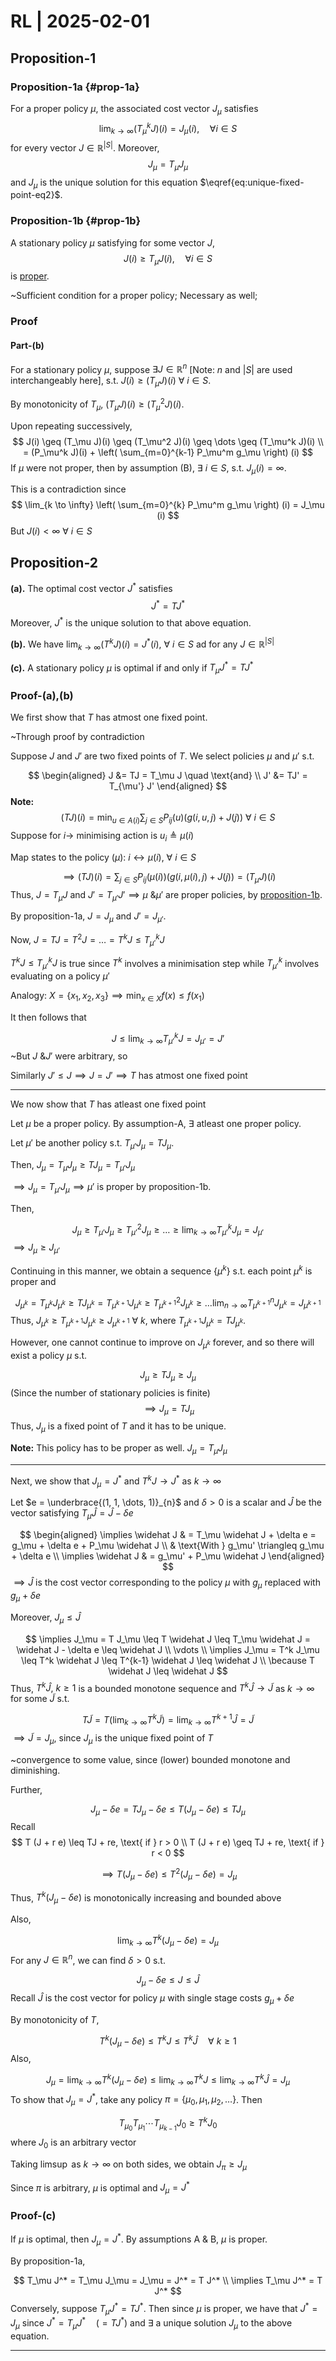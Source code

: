 # RL | 2025-02-01

## Proposition-1

### Proposition-1a {#prop-1a}

For a proper policy $\mu$, the associated cost vector $J_\mu$ satisfies
$$
\lim_{k \to \infty} (T_\mu^k J)(i) = J_\mu (i), \quad \forall i \in S
$$
for every vector $J \in \mathbb{R}^{\vert S \vert}$. Moreover,
$$
J_\mu = T_\mu J_\mu
\label{eq:unique-fixed-point-eq2}
$$
and $J_\mu$ is the unique solution for this equation $\eqref{eq:unique-fixed-point-eq2}$.

### Proposition-1b {#prop-1b}

A stationary policy $\mu$ satisfying for some vector $J$,
$$
J(i) \geq T_\mu J(i), \quad \forall i \in S
$$
is <u>proper</u>.

~Sufficient condition for a proper policy; Necessary as well;

### Proof

#### Part-(b)

For a stationary policy $\mu$, suppose $\exists J \in \mathbb{R}^n$ [Note: $n$ and $\vert S \vert$ are used interchangeably here], s.t. $J(i) \geq (T_\mu J)(i) \ \forall \ i \in S$.

By monotonicity of $T_\mu$, $(T_\mu J)(i) \geq (T_\mu^2 J)(i)$.

Upon repeating successively,
$$
J(i) \geq (T_\mu J)(i) \geq (T_\mu^2 J)(i) \geq \dots \geq (T_\mu^k J)(i)
\\
= (P_\mu^k J)(i) + \left( \sum_{m=0}^{k-1} P_\mu^m g_\mu \right) (i)
$$
If $\mu$ were not proper, then by assumption (B), $\exists \ i \in S$, s.t. $J_\mu (i) = \infty$.

This is a contradiction since
$$
\lim_{k \to \infty} \left( \sum_{m=0}^{k} P_\mu^m g_\mu \right) (i) = J_\mu (i)
$$
But $J(i) < \infty \ \forall \ i \in S$

## Proposition-2

**(a).** The optimal cost vector $J^*$ satisfies
$$
J^* = T J^*
\tag{Bellman equation}
$$
Moreover, $J^*$ is the unique solution to that above equation.

**(b).** We have $\lim_{k \to \infty} (T^k J) (i) = J^* (i), \ \forall \ i \in S$ ad for any $J \in \mathbb{R}^{\vert S \vert}$

**(c).** A stationary policy $\mu$ is optimal if and only if $T_\mu J^* = T J^*$

### Proof-(a),(b)

We first show that $T$ has atmost one fixed point.

~Through proof by contradiction

Suppose $J$ and $J'$ are two fixed points of $T$. We select policies $\mu$ and $\mu'$ s.t.

$$
\begin{aligned}
J &= TJ = T_\mu J \quad \text{and}
\\
J' &= TJ' = T_{\mu'} J'
\end{aligned}
$$
**Note:**
$$
(TJ) (i) = \min _{u \in A(i)} \sum_{j \in S} P_{ij}(u) \Big( g(i, u, j) + J(j) \Big) \ \forall \ i \in S
$$
Suppose for $i \longrightarrow$ minimising action is $u_i \triangleq \mu(i)$

Map states to the policy ($\mu$): $i \longleftrightarrow \mu(i), \ \forall \ i \in S$

$$
\implies
(TJ) (i) = \sum_{j \in S} P_{ij}(\mu(i)) \Big( g(i, \mu(i), j) + J(j) \Big) = (T_\mu J) (i)
$$
Thus, $J = T_\mu J$ and $J' = T_{\mu'} J' \implies \mu \text{ \& } \mu'$ are proper policies, by [proposition-1b](#prop-1b).

By proposition-1a, $J = J_\mu$ and $J' = J_{\mu'}$.

Now, $J = TJ = T^2 J = \dots = T^k J \leq T_{\mu'}^k J$

$T^k J \leq T_{\mu'}^k J$ is true since $T^k$ involves a minimisation step while $T_{\mu'}^k$ involves evaluating on a policy $\mu'$

Analogy: $X = \{  x_1, x_2, x_3 \} \implies \min_{x \in X} f(x) \leq f(x_1)$

It then follows that

$$
J \leq \lim_{k \to \infty} T_{\mu'}^k J = J_{\mu'} = J'
$$
~But $J \text{ \& } J'$ were arbitrary, so

Similarly $J' \leq J \implies J = J' \implies T$ has atmost one fixed point

---

We now show that $T$ has atleast one fixed point

Let $\mu$ be a proper policy. By assumption-A, $\exists$ atleast one proper policy.

Let $\mu'$ be another policy s.t. $T_{\mu'} J_{\mu} = T J_{\mu}$.

Then, $J_\mu = T_\mu J_\mu \geq T J_\mu = T_{\mu'} J_{\mu}$

$\implies J_\mu = T_{\mu'} J_{\mu} \implies \mu'$ is proper by proposition-1b.

Then,

$$
J_\mu \geq T_{\mu'} J_{\mu} \geq T_{\mu'}^2 J_{\mu} \geq \dots \geq \lim_{k \to \infty} T_{\mu'}^k J_{\mu} = J_{\mu'}
$$
$\implies J_\mu \geq J_{\mu'}$

Continuing in this manner, we obtain a sequence $\{ \mu^k \}$ s.t. each point $\mu^k$ is proper and

$$
J_{\mu^k} = T_{\mu^k} J_{\mu^k} \geq T J_{\mu^k} =  T_{\mu^{k+1}} J_{\mu^k} \geq T_{\mu^{k+1}}^2 J_{\mu^k} \geq \dots \lim_{n \to \infty} T_{\mu^{k+1}}^n J_{\mu^k} = J_{\mu^{k+1}}
$$
Thus, $J_{\mu^k} \geq T_{\mu^{k+1}} J_{\mu^k} \geq J_{\mu^{k+1}} \ \forall \ k$, where $T_{\mu^{k+1}} J_{\mu^k} = T J_{\mu^k}$.

However, one cannot continue to improve on $J_{\mu^k}$ forever, and so there will exist a policy $\mu$ s.t.

$$
J_\mu \geq T J_\mu \geq J_\mu
$$
(Since the number of stationary policies is finite)
$$
\implies J_\mu = T J_\mu
$$
Thus, $J_\mu$ is a fixed point of $T$ and it has to be unique.

**Note:** This policy has to be proper as well. $J_\mu = T_\mu J_\mu$

---

Next, we show that $J_\mu = J^*$ and $T^k J \longrightarrow J^*$ as $k \to \infty$

Let $e = \underbrace{(1, 1, \dots, 1)}_{n}$ and $\delta > 0$ is a scalar and $\hat J$ be the vector satisfying $T_\mu \widehat J = \widehat J - \delta e$

$$
\begin{aligned}
\implies
\widehat J
& =
T_\mu \widehat J + \delta e
= g_\mu + \delta e + P_\mu \widehat J
\\ &
\text{With }
g_\mu' \triangleq g_\mu + \delta e
\\
\implies
\widehat J
& =
g_\mu' + P_\mu \widehat J
\end{aligned}
$$
$\implies \widehat J$ is the cost vector corresponding to the policy $\mu$ with $g_\mu$ replaced with $g_{\mu} + \delta e$

Moreover, $J_\mu \leq \widehat J$

$$
\implies
J_\mu = T J_\mu \leq T \widehat J \leq T_\mu \widehat J = \widehat J - \delta e \leq \widehat J
\\
\vdots
\\
\implies
J_\mu = T^k J_\mu \leq T^k \widehat J \leq T^{k-1} \widehat J \leq \widehat J
\\
\because T \widehat J \leq \widehat J
$$
Thus, $T^k \widehat J, \ k \geq 1$ is a bounded monotone sequence and $T^k \widehat J \to \widetilde J$ as $k \to \infty$ for some $\widetilde J$ s.t.

$$
T \widetilde J = T \left( \lim_{k \to \infty} T^k \widetilde J \right) = \lim_{k \to \infty} T^{k+1} \widehat J = \widetilde J
$$
$\implies \widetilde J = J_\mu$, since $J_\mu$ is the unique fixed point of $T$

~convergence to some value, since (lower) bounded monotone and diminishing.

Further,

$$
J_\mu - \delta e = T J_\mu - \delta e \leq T (J_\mu - \delta e) \leq T J_\mu
$$
Recall
$$
T (J + r e) \leq TJ + re, \text{ if } r > 0
\\
T (J + r e) \geq TJ + re, \text{ if } r < 0
$$

$$
\implies
T (J_\mu - \delta e) \leq T^2 (J_\mu - \delta e) = J_\mu
$$

Thus, $T^k (J_\mu - \delta e)$ is monotonically increasing and bounded above

Also,

$$
\lim_{k \to \infty} T^k (J_\mu - \delta e) = J_\mu
$$
For any $J \in \mathbb{R}^n$, we can find $\delta > 0$ s.t.

$$
J_\mu - \delta e \leq J \leq \widehat J
$$
Recall $\widehat J$ is the cost vector for policy $\mu$ with single stage costs $g_\mu + \delta e$

By monotonicity of $T$,

$$
T^k (J_\mu - \delta e) \leq T^k J \leq T^k \widehat J \quad \forall \ k \geq 1
$$
Also,

$$
J_\mu = \lim_{k \to \infty} T^k (J_\mu - \delta e) \leq \lim_{k \to \infty} T^k J \leq \lim_{k \to \infty} T^k \widehat J = J_\mu
$$
To show that $J_\mu = J^*$, take any policy $\pi = \{ \mu_0, \mu_1, \mu_2, \dots \}$. Then

$$
T_{\mu_0} T_{\mu_1} \cdots T_{\mu_{k-1}} J_0 \geq T^k J_0
$$
where $J_0$ is an arbitrary vector

Taking $\limsup$ as $k \to \infty$ on both sides, we obtain $J_\pi \geq J_\mu$

Since $\pi$ is arbitrary, $\mu$ is optimal and $J_\mu = J^*$

### Proof-(c)

If $\mu$ is optimal, then $J_\mu = J^*$. By assumptions A & B, $\mu$ is proper.

By proposition-1a,

$$
T_\mu J^* = T_\mu J_\mu = J_\mu = J^* = T J^*
\\
\implies
T_\mu J^* = T J^*
$$
Conversely, suppose $T_\mu J^* = T J^*$. Then since $\mu$ is proper, we have that $J^* = J_\mu$ since $J^* = T_\mu J^* \quad \big( = T J^* \big)$ and $\exists$ a unique solution $J_\mu$ to the above equation.

---

